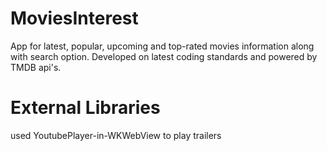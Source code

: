 # MoviesInterest
App for latest, popular, upcoming and top-rated movies information along with search option. Developed on latest coding standards and powered by TMDB api's.

# External Libraries
used YoutubePlayer-in-WKWebView to play trailers

